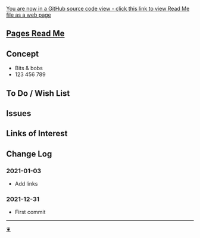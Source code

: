 [You are now in a GitHub source code view - click this link to view Read Me file as a web page](https://theo-armour.github.io/2021/#pages/README.md "View file as a web page.")

## [Pages Read Me](https://theo-armour.github.io/2021/#pages/README.md)

## Concept

*   Bits & bobs
*   123 456 789

## To Do / Wish List

## Issues

## Links of Interest

## Change Log

### 2021-01-03

*   Add links

### 2021-12-31

*   First commit

---

[❦](javascript:window.scrollTo(0,0);)